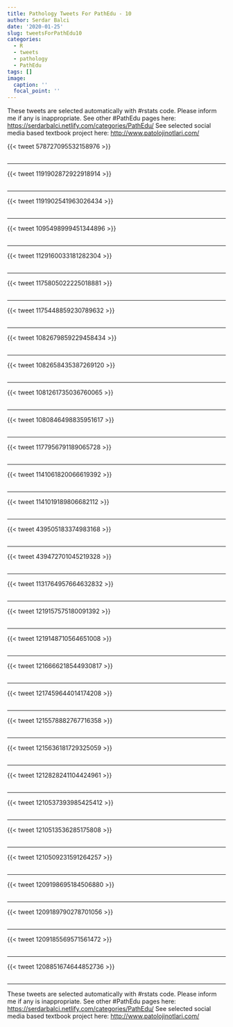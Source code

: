 ```yaml
---
title: Pathology Tweets For PathEdu - 10
author: Serdar Balci
date: '2020-01-25'
slug: tweetsForPathEdu10
categories:
  - R
  - tweets
  - pathology
  - PathEdu
tags: []
image:
  caption: ''
  focal_point: ''
---
```



These tweets are selected automatically with #rstats code. Please inform me if any is inappropriate.
See other #PathEdu pages here: https://serdarbalci.netlify.com/categories/PathEdu/ 
See selected social media based textbook project here: http://www.patolojinotlari.com/

{{< tweet 578727095532158976 >}}
<br>
<br>
<hr>
{{< tweet 1191902872922918914 >}}
<br>
<br>
<hr>
{{< tweet 1191902541963026434 >}}
<br>
<br>
<hr>
{{< tweet 1095498999451344896 >}}
<br>
<br>
<hr>
{{< tweet 1129160033181282304 >}}
<br>
<br>
<hr>
{{< tweet 1175805022225018881 >}}
<br>
<br>
<hr>
{{< tweet 1175448859230789632 >}}
<br>
<br>
<hr>
{{< tweet 1082679859229458434 >}}
<br>
<br>
<hr>
{{< tweet 1082658435387269120 >}}
<br>
<br>
<hr>
{{< tweet 1081261735036760065 >}}
<br>
<br>
<hr>
{{< tweet 1080846498835951617 >}}
<br>
<br>
<hr>
{{< tweet 1177956791189065728 >}}
<br>
<br>
<hr>
{{< tweet 1141061820066619392 >}}
<br>
<br>
<hr>
{{< tweet 1141019189806682112 >}}
<br>
<br>
<hr>
{{< tweet 439505183374983168 >}}
<br>
<br>
<hr>
{{< tweet 439472701045219328 >}}
<br>
<br>
<hr>
{{< tweet 1131764957664632832 >}}
<br>
<br>
<hr>
{{< tweet 1219157575180091392 >}}
<br>
<br>
<hr>
{{< tweet 1219148710564651008 >}}
<br>
<br>
<hr>
{{< tweet 1216666218544930817 >}}
<br>
<br>
<hr>
{{< tweet 1217459644014174208 >}}
<br>
<br>
<hr>
{{< tweet 1215578882767716358 >}}
<br>
<br>
<hr>
{{< tweet 1215636181729325059 >}}
<br>
<br>
<hr>
{{< tweet 1212828241104424961 >}}
<br>
<br>
<hr>
{{< tweet 1210537393985425412 >}}
<br>
<br>
<hr>
{{< tweet 1210513536285175808 >}}
<br>
<br>
<hr>
{{< tweet 1210509231591264257 >}}
<br>
<br>
<hr>
{{< tweet 1209198695184506880 >}}
<br>
<br>
<hr>
{{< tweet 1209189790278701056 >}}
<br>
<br>
<hr>
{{< tweet 1209185569571561472 >}}
<br>
<br>
<hr>
{{< tweet 1208851674644852736 >}}
<br>
<br>
<hr>


These tweets are selected automatically with #rstats code. Please inform me if any is inappropriate.
See other #PathEdu pages here: https://serdarbalci.netlify.com/categories/PathEdu/ 
See selected social media based textbook project here: http://www.patolojinotlari.com/
